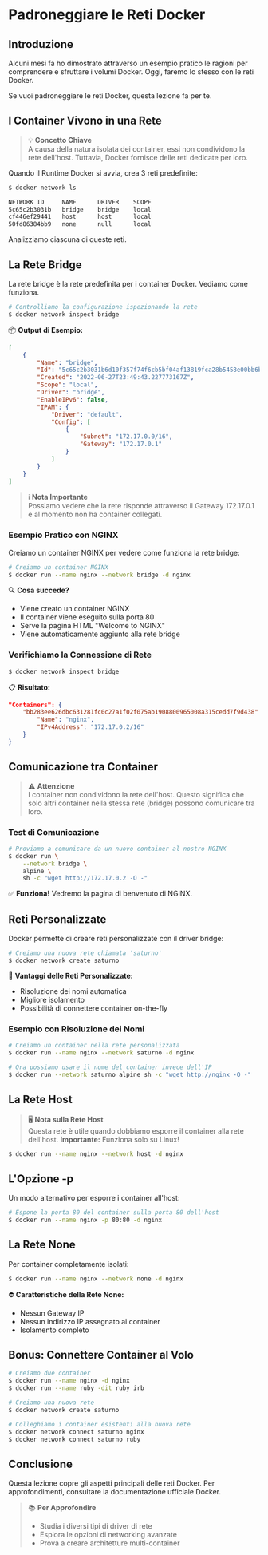 # Padroneggiare le Reti Docker

## Introduzione
Alcuni mesi fa ho dimostrato attraverso un esempio pratico le ragioni per comprendere e sfruttare i volumi Docker. Oggi, faremo lo stesso con le reti Docker.

Se vuoi padroneggiare le reti Docker, questa lezione fa per te.

## I Container Vivono in una Rete
> 💡 **Concetto Chiave**  
> A causa della natura isolata dei container, essi non condividono la rete dell'host. Tuttavia, Docker fornisce delle reti dedicate per loro.

Quando il Runtime Docker si avvia, crea 3 reti predefinite:

```bash
$ docker network ls

NETWORK ID     NAME      DRIVER    SCOPE
5c65c2b3031b   bridge    bridge    local
cf446ef29441   host      host      local
50fd86384bb9   none      null      local
```

Analizziamo ciascuna di queste reti.

## La Rete Bridge
La rete bridge è la rete predefinita per i container Docker. Vediamo come funziona.

```bash
# Controlliamo la configurazione ispezionando la rete
$ docker network inspect bridge
```

📦 **Output di Esempio:**
```json
[
    {
        "Name": "bridge",
        "Id": "5c65c2b3031b6d10f357f74f6cb5bf04af13819fca28b5458e00bb6b1d1718ec",
        "Created": "2022-06-27T23:49:43.227773167Z",
        "Scope": "local",
        "Driver": "bridge",
        "EnableIPv6": false,
        "IPAM": {
            "Driver": "default",
            "Config": [
                {
                    "Subnet": "172.17.0.0/16",
                    "Gateway": "172.17.0.1"
                }
            ]
        }
    }
]
```

> ℹ️ **Nota Importante**  
> Possiamo vedere che la rete risponde attraverso il Gateway 172.17.0.1 e al momento non ha container collegati.

### Esempio Pratico con NGINX

Creiamo un container NGINX per vedere come funziona la rete bridge:

```bash
# Creiamo un container NGINX
$ docker run --name nginx --network bridge -d nginx
```

🔍 **Cosa succede?**
- Viene creato un container NGINX
- Il container viene eseguito sulla porta 80
- Serve la pagina HTML "Welcome to NGINX"
- Viene automaticamente aggiunto alla rete bridge

### Verifichiamo la Connessione di Rete

```bash
$ docker network inspect bridge
```

📋 **Risultato:**
```json
"Containers": {
    "bb283ee626dbc631281fc0c27a1f02f075ab1908800965008a315cedd7f9d438": {
        "Name": "nginx",
        "IPv4Address": "172.17.0.2/16"
    }
}
```

## Comunicazione tra Container

> ⚠️ **Attenzione**  
> I container non condividono la rete dell'host. Questo significa che solo altri container nella stessa rete (bridge) possono comunicare tra loro.

### Test di Comunicazione

```bash
# Proviamo a comunicare da un nuovo container al nostro NGINX
$ docker run \
    --network bridge \
    alpine \
    sh -c "wget http://172.17.0.2 -O -"
```

✅ **Funziona!** Vedremo la pagina di benvenuto di NGINX.

## Reti Personalizzate
Docker permette di creare reti personalizzate con il driver bridge:

```bash
# Creiamo una nuova rete chiamata 'saturno'
$ docker network create saturno
```

🌟 **Vantaggi delle Reti Personalizzate:**
- Risoluzione dei nomi automatica
- Migliore isolamento
- Possibilità di connettere container on-the-fly

### Esempio con Risoluzione dei Nomi

```bash
# Creiamo un container nella rete personalizzata
$ docker run --name nginx --network saturno -d nginx

# Ora possiamo usare il nome del container invece dell'IP
$ docker run --network saturno alpine sh -c "wget http://nginx -O -"
```

## La Rete Host
> 🖥️ **Nota sulla Rete Host**  
> Questa rete è utile quando dobbiamo esporre il container alla rete dell'host.
> **Importante:** Funziona solo su Linux!

```bash
$ docker run --name nginx --network host -d nginx
```

## L'Opzione -p
Un modo alternativo per esporre i container all'host:

```bash
# Espone la porta 80 del container sulla porta 80 dell'host
$ docker run --name nginx -p 80:80 -d nginx
```

## La Rete None
Per container completamente isolati:

```bash
$ docker run --name nginx --network none -d nginx
```

⛔ **Caratteristiche della Rete None:**
- Nessun Gateway IP 
- Nessun indirizzo IP assegnato ai container
- Isolamento completo

## Bonus: Connettere Container al Volo

```bash
# Creiamo due container
$ docker run --name nginx -d nginx
$ docker run --name ruby -dit ruby irb

# Creiamo una nuova rete
$ docker network create saturno

# Colleghiamo i container esistenti alla nuova rete
$ docker network connect saturno nginx
$ docker network connect saturno ruby
```

## Conclusione
Questa lezione copre gli aspetti principali delle reti Docker. Per approfondimenti, consultare la documentazione ufficiale Docker.

> 📚 **Per Approfondire**  
> - Studia i diversi tipi di driver di rete
> - Esplora le opzioni di networking avanzate
> - Prova a creare architetture multi-container